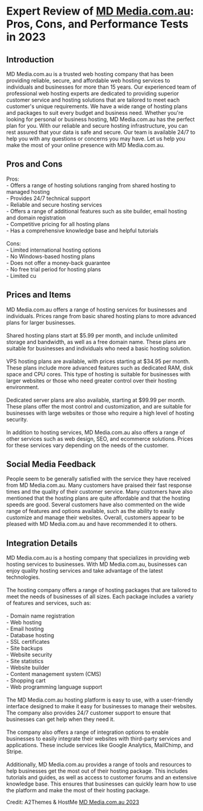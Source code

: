 <h1>Expert Review of <a href="https://a2themes.com/md-mediacomau-reviews">MD Media.com.au</a>: Pros, Cons, and Performance Tests in 2023</h1>
<h2>Introduction</h2>
MD Media.com.au is a trusted web hosting company that has been providing reliable, secure, and affordable web hosting services to individuals and businesses for more than 15 years. Our experienced team of professional web hosting experts are dedicated to providing superior customer service and hosting solutions that are tailored to meet each customer's unique requirements. We have a wide range of hosting plans and packages to suit every budget and business need. Whether you're looking for personal or business hosting, MD Media.com.au has the perfect plan for you. With our reliable and secure hosting infrastructure, you can rest assured that your data is safe and secure. Our team is available 24/7 to help you with any questions or concerns you may have. Let us help you make the most of your online presence with MD Media.com.au.
<h2>Pros and Cons</h2>
Pros: <br>- Offers a range of hosting solutions ranging from shared hosting to managed hosting<br>- Provides 24/7 technical support<br>- Reliable and secure hosting services<br>- Offers a range of additional features such as site builder, email hosting and domain registration<br>- Competitive pricing for all hosting plans<br>- Has a comprehensive knowledge base and helpful tutorials<br><br>Cons: <br>- Limited international hosting options<br>- No Windows-based hosting plans<br>- Does not offer a money-back guarantee <br>- No free trial period for hosting plans <br>- Limited cu
<h2>Prices and Items</h2>
MD Media.com.au offers a range of hosting services for businesses and individuals. Prices range from basic shared hosting plans to more advanced plans for larger businesses.<br><br>Shared hosting plans start at $5.99 per month, and include unlimited storage and bandwidth, as well as a free domain name. These plans are suitable for businesses and individuals who need a basic hosting solution.<br><br>VPS hosting plans are available, with prices starting at $34.95 per month. These plans include more advanced features such as dedicated RAM, disk space and CPU cores. This type of hosting is suitable for businesses with larger websites or those who need greater control over their hosting environment.<br><br>Dedicated server plans are also available, starting at $99.99 per month. These plans offer the most control and customization, and are suitable for businesses with large websites or those who require a high level of hosting security.<br><br>In addition to hosting services, MD Media.com.au also offers a range of other services such as web design, SEO, and ecommerce solutions. Prices for these services vary depending on the needs of the customer.
<h2>Social Media Feedback</h2>
People seem to be generally satisfied with the service they have received from MD Media.com.au. Many customers have praised their fast response times and the quality of their customer service. Many customers have also mentioned that the hosting plans are quite affordable and that the hosting speeds are good. Several customers have also commented on the wide range of features and options available, such as the ability to easily customize and manage their websites. Overall, customers appear to be pleased with MD Media.com.au and have recommended it to others.
<h2>Integration Details</h2>
MD Media.com.au is a hosting company that specializes in providing web hosting services to businesses. With MD Media.com.au, businesses can enjoy quality hosting services and take advantage of the latest technologies.<br><br>The hosting company offers a range of hosting packages that are tailored to meet the needs of businesses of all sizes. Each package includes a variety of features and services, such as:<br><br>- Domain name registration<br>- Web hosting<br>- Email hosting<br>- Database hosting<br>- SSL certificates<br>- Site backups<br>- Website security<br>- Site statistics<br>- Website builder<br>- Content management system (CMS)<br>- Shopping cart<br>- Web programming language support<br><br>The MD Media.com.au hosting platform is easy to use, with a user-friendly interface designed to make it easy for businesses to manage their websites. The company also provides 24/7 customer support to ensure that businesses can get help when they need it.<br><br>The company also offers a range of integration options to enable businesses to easily integrate their websites with third-party services and applications. These include services like Google Analytics, MailChimp, and Stripe.<br><br>Additionally, MD Media.com.au provides a range of tools and resources to help businesses get the most out of their hosting package. This includes tutorials and guides, as well as access to customer forums and an extensive knowledge base. This ensures that businesses can quickly learn how to use the platform and make the most of their hosting package.
<p>Credit: A2Themes & HostMe <a href="https://a2themes.com/md-mediacomau-reviews">MD Media.com.au 2023</a></p>